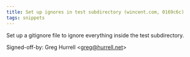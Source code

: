 ```yaml
---
title: Set up ignores in test subdirectory (wincent.com, 0169c6c)
tags: snippets
---
```


Set up a gitignore file to ignore everything inside the test subdirectory.

Signed-off-by: Greg Hurrell &lt;greg@hurrell.net&gt;
